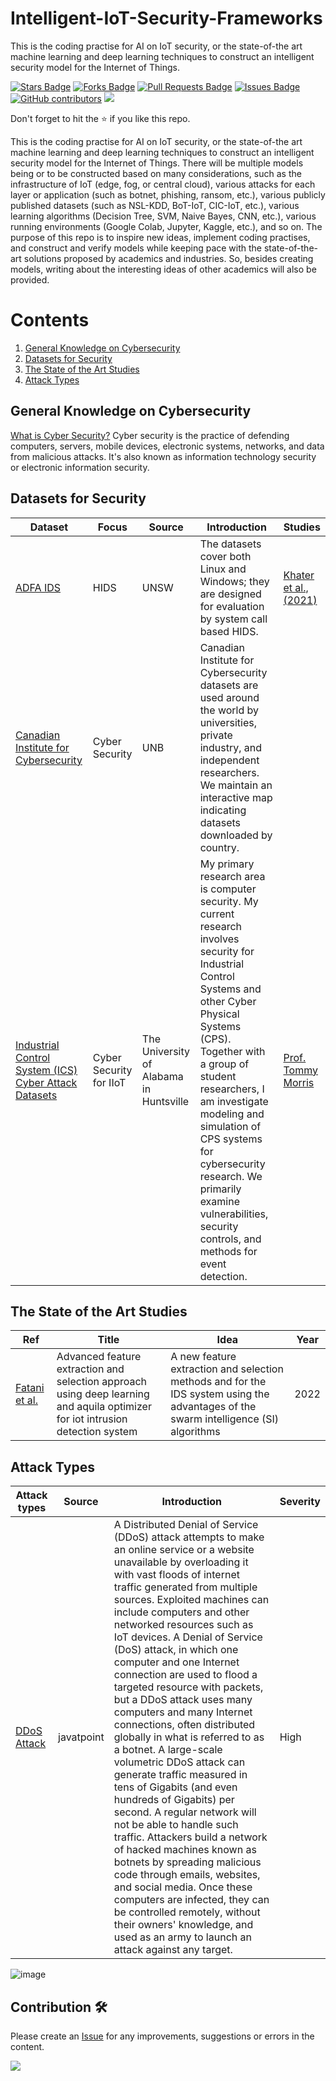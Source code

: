 # Intelligent-IoT-Security-Frameworks

This is the coding practise for AI on IoT security, or the state-of-the art machine learning and deep learning techniques to construct an intelligent security model for the Internet of Things.

<a href="https://github.com/goldboy225/research-material/stargazers"><img src="https://img.shields.io/github/stars/goldboy225/Intelligent-IoT-Security-Frameworks" alt="Stars Badge"/></a>
<a href="https://github.com/goldboy225/research-material/network/members"><img src="https://img.shields.io/github/forks/goldboy225/Intelligent-IoT-Security-Frameworks" alt="Forks Badge"/></a>
<a href="https://github.com/goldboy225/research-material/pulls"><img src="https://img.shields.io/github/issues-pr/goldboy225/Intelligent-IoT-Security-Frameworks" alt="Pull Requests Badge"/></a>
<a href="https://github.com/goldboy225/research-material/issues"><img src="https://img.shields.io/github/issues/goldboy225/Intelligent-IoT-Security-Frameworks" alt="Issues Badge"/></a>
<a href="https://github.com/goldboy225/research-material/graphs/contributors"><img alt="GitHub contributors" src="https://img.shields.io/github/contributors/goldboy225/Intelligent-IoT-Security-Frameworks?color=2b9348"></a>
![](https://visitor-badge.glitch.me/badge?page_id=goldboy225/Intelligent-IoT-Security-Frameworks)

Don't forget to hit the :star: if you like this repo.

This is the coding practise for AI on IoT security, or the state-of-the art machine learning and deep learning techniques to construct an intelligent security model for the Internet of Things.
There will be multiple models being or to be constructed based on many considerations, such as the infrastructure of IoT (edge, fog, or central cloud), various attacks for each layer or application (such as botnet, phishing, ransom, etc.), various publicly published datasets (such as NSL-KDD, BoT-IoT, CIC-IoT, etc.), various learning algorithms (Decision Tree, SVM, Naive Bayes, CNN, etc.), various running environments (Google Colab, Jupyter, Kaggle, etc.), and so on.
The purpose of this repo is to inspire new ideas, implement coding practises, and construct and verify models while keeping pace with the state-of-the-art solutions proposed by academics and industries. So, besides creating models, writing about the interesting ideas of other academics will also be provided.

# Contents
1. [General Knowledge on Cybersecurity](#general-knowledge-on-cybersecurity)
2. [Datasets for Security](#datasets-for-security)  
3. [The State of the Art Studies](https://github.com/goldboy225/Intelligent-IoT-Security-Frameworks/blob/main/The-State-of-The-Art-Studies.md)  
4. [Attack Types](#attack-types) 

## General Knowledge on Cybersecurity
[What is Cyber Security?](https://www.kaspersky.com/resource-center/definitions/what-is-cyber-security) Cyber security is the practice of defending computers, servers, mobile devices, electronic systems, networks, and data from malicious attacks. It's also known as information technology security or electronic information security.

## Datasets for Security
| Dataset | Focus | Source | Introduction | Studies |
|--|--|--|--|--|
| [ADFA IDS](https://research.unsw.edu.au/projects/adfa-ids-datasets)|HIDS|UNSW|The datasets cover both Linux and Windows; they are designed for evaluation by system call based HIDS. |[Khater et al.,(2021)](https://www.mdpi.com/2079-9292/10/14/1633)|
| [Canadian Institute for Cybersecurity](https://www.unb.ca/cic/datasets/index.html)|Cyber Security|UNB|Canadian Institute for Cybersecurity datasets are used around the world by universities, private industry, and independent researchers. We maintain an interactive map indicating datasets downloaded by country. ||
| [Industrial Control System (ICS) Cyber Attack Datasets](https://sites.google.com/a/uah.edu/tommy-morris-uah/ics-data-sets)|Cyber Security for IIoT|The University of Alabama in Huntsville|My primary research area is computer security. My current research involves security for Industrial Control Systems and other Cyber Physical Systems (CPS). Together with a group of student researchers, I am investigate modeling and simulation of  CPS  systems for cybersecurity research.  We primarily examine vulnerabilities, security controls, and methods for event detection.| [Prof. Tommy Morris](https://sites.google.com/a/uah.edu/tommy-morris-uah/home?authuser=0) |

## The State of the Art Studies
| Ref | Title | Idea | Year |
|--|--|--|--|
| [Fatani et al.](https://www-scopus-com/record/display.uri?eid=2-s2.0-85121579149&doi=10.3390%2fs22010140&origin=inward&txGid=6f23d48be5b00d327b0eedf404bf70d6) | Advanced feature extraction and selection approach using deep learning and aquila optimizer for iot intrusion detection system | A new feature extraction and selection methods and for the IDS system using the advantages of the swarm intelligence (SI) algorithms | 2022 |

## Attack Types
| Attack types | Source | Introduction | Severity |
|--|--|--|--|
[DDoS Attack](https://www.javatpoint.com/what-is-ddos-attack) | javatpoint |A Distributed Denial of Service (DDoS) attack attempts to make an online service or a website unavailable by overloading it with vast floods of internet traffic generated from multiple sources. Exploited machines can include computers and other networked resources such as IoT devices. A Denial of Service (DoS) attack, in which one computer and one Internet connection are used to flood a targeted resource with packets, but a DDoS attack uses many computers and many Internet connections, often distributed globally in what is referred to as a botnet. A large-scale volumetric DDoS attack can generate traffic measured in tens of Gigabits (and even hundreds of Gigabits) per second. A regular network will not be able to handle such traffic. Attackers build a network of hacked machines known as botnets by spreading malicious code through emails, websites, and social media. Once these computers are infected, they can be controlled remotely, without their owners' knowledge, and used as an army to launch an attack against any target.|High|


![image](https://user-images.githubusercontent.com/22785858/214537437-3a423506-af86-4ed2-9244-9f099cbcff8e.png)

## Contribution 🛠️
Please create an [Issue](https://github.com/goldboy225/Intelligent-IoT-Security-Frameworks/issues) for any improvements, suggestions or errors in the content.

![](https://visitor-badge.glitch.me/badge?page_id=goldboy225/Intelligent-IoT-Security-Frameworks)
